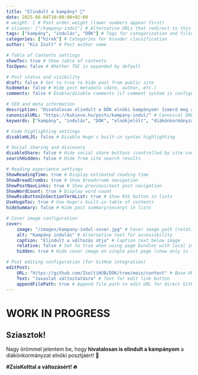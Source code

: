 ```yaml
---
title: "Elindult a kampány! 🚀"
date: 2025-06-04T10:00:00+02:00
# weight: 1 # Post order weight (lower numbers appear first)
# aliases: ["/kampany-indul"] # Alternative URLs that redirect to this post
tags: ["kampány", "indulás", "DÖK"] # Tags for categorization and filtering
categories: ["hírek"] # Categories for broader classification
author: "Kis Zsolt" # Post author name

# Table of Contents settings
showToc: true # Show table of contents
TocOpen: false # Whether TOC is expanded by default

# Post status and visibility
draft: false # Set to true to hide post from public site
hidemeta: false # Hide post metadata (date, author, etc.)
comments: false # Enable/disable comments (if comment system is configured)

# SEO and meta information
description: "Hivatalosan elindult a DÖK elnöki kampányom! Ismerd meg a céljaimat és csatlakozz hozzám!"
canonicalURL: "https://kukievo.hu/posts/kampany-indul/" # Canonical URL for SEO
keywords: ["kampány", "indulás", "DÖK", "elnökjelölt", "diákönkormányzat"] # SEO keywords

# Code highlighting settings
disableHLJS: false # Disable Hugo's built-in syntax highlighting

# Social sharing and discovery
disableShare: false # Hide social share buttons (controlled by site config ShowShareButtons)
searchHidden: false # Hide from site search results

# Reading experience settings
ShowReadingTime: true # Display estimated reading time
ShowBreadCrumbs: true # Show breadcrumb navigation
ShowPostNavLinks: true # Show previous/next post navigation
ShowWordCount: true # Display word count
ShowRssButtonInSectionTermList: true # Show RSS button in lists
UseHugoToc: true # Use Hugo's built-in table of contents
hideSummary: false # Hide post summary/excerpt in lists

# Cover image configuration
cover:
    image: "/images/kampany-indul-cover.jpg" # Cover image path (relative to static folder)
    alt: "Kampány indulás" # Alternative text for accessibility
    caption: "Elindult a változás útja" # Caption text below image
    relative: false # Set to true when using page bundles with local images
    hidden: true # Hide cover image on single post page (show only in lists)

# Post editing configuration (for GitHub integration)
editPost:
    URL: "https://github.com/ZsoltiHUB/DOK/tree/main/content" # Base URL for edit links
    Text: "Javaslat változtatásra" # Text for edit link button
    appendFilePath: true # Append file path to edit URL for direct GitHub editing
---
```

# WORK IN PROGRESS

## Sziasztok!

Nagy örömmel jelentem be, hogy **hivatalosan is elindult a kampányom** a diákönkormányzat elnöki posztjáért! 🎉


**#ZsisKolttal a változásért! 🔥**
